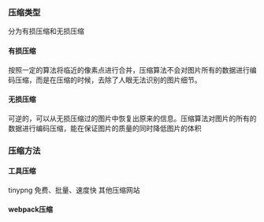 ### 压缩类型
分为有损压缩和无损压缩
#### 有损压缩
按照一定的算法将临近的像素点进行合并，压缩算法不会对图片所有的数据进行编码压缩，而是在压缩的时候，去除了人眼无法识别的图片细节。
#### 无损压缩
可逆的，可以从无损压缩过的图片中恢复出原来的信息。压缩算法对图片的所有的数据进行编码压缩，能在保证图片的质量的同时降低图片的体积
### 压缩方法
#### 工具压缩
tinypng 免费、批量、速度快
其他压缩网站
#### webpack压缩